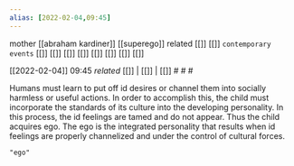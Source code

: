 ```yaml
---
alias: [2022-02-04,09:45]
---
```

 mother [[abraham kardiner]] [[superego]]
 related [[]] [[]]
 `contemporary events` [[]] [[]] [[]] [[]] [[]] [[]] [[]] [[]]

[[2022-02-04]] 09:45 _related_ [[]] | [[]] | [[]] # # #

Humans must learn to put off id desires or channel them into socially harmless or useful actions. In order to accomplish this, the child must incorporate the standards of its culture into the developing personality. In this process, the id feelings are tamed and do not appear. Thus the child acquires ego. The ego is the integrated personality that results when id feelings are properly channelized and under the control of cultural forces.
```query
"ego"
```